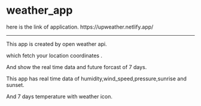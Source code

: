 <h1> weather_app </h1>
here is the link of application.
https://upweather.netlify.app/

<hr>
This app is created by open weather api.<p>
  
which fetch your location coordinates .<p>
And show the real time data and future forcast of 7 days.<P>
This app has real time data of humidity,wind_speed,pressure,sunrise and sunset.<P>
And 7 days temperature with weather icon.
